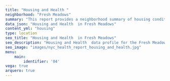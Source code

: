```yaml
---
title: "Housing and Health "
neighborhood: "Fresh Meadows"
summary: "This report provides a neighborhood summary of housing conditions and related health outcomes. It also describes population characteristics that can increase vulnerability to housing hazards."
data_json: "Housing and Health  in Fresh Meadows"
content_yml: "housing"
type: location
seo_title: "Housing and Health  in Fresh Meadows"
seo_description: "Housing and Health  data profile for the Fresh Meadows neighborhood of NYC."
seo_image: "images/nyc_health_report_housing_and_health.jpg"
menu:
    main:
        identifier: '04'
vega: true
arquero: true
---
```

